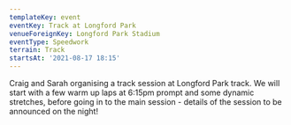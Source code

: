 ```yaml
---
templateKey: event
eventKey: Track at Longford Park
venueForeignKey: Longford Park Stadium
eventType: Speedwork
terrain: Track
startsAt: '2021-08-17 18:15'
---
```

Craig and Sarah organising a track session at Longford Park track. We will start with a few 
warm up laps at 6:15pm prompt and some dynamic stretches, before going in to the main session - details of the session 
to be announced on the night!
